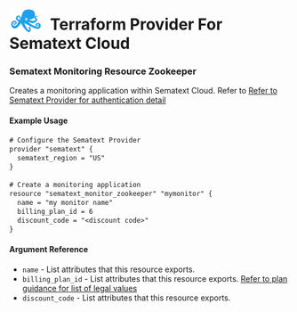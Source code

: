 # <img src="../assets/octi-blue.png" valign="bottom" width="60px"/>**&nbsp;&nbsp;Terraform Provider For Sematext Cloud**

### Sematext Monitoring Resource Zookeeper

Creates a monitoring application within Sematext Cloud. 
Refer to [Refer to Sematext Provider for authentication detail](../index.md) 

#### Example Usage

```hcl
# Configure the Sematext Provider
provider "sematext" {
  sematext_region = "US"
}

# Create a monitoring application
resource "sematext_monitor_zookeeper" "mymonitor" {
  name = "my monitor name"
  billing_plan_id = 6
  discount_code = "<discount code>"
}
```

#### Argument Reference

* `name` - List attributes that this resource exports.
* `billing_plan_id` - List attributes that this resource exports. [Refer to plan guidance for list of legal values](../guides/plans.md) 
* `discount_code` - List attributes that this resource exports.




